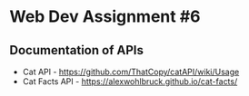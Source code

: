 # Web Dev Assignment #6

## Documentation of APIs
- Cat API - https://github.com/ThatCopy/catAPI/wiki/Usage
- Cat Facts API - https://alexwohlbruck.github.io/cat-facts/
